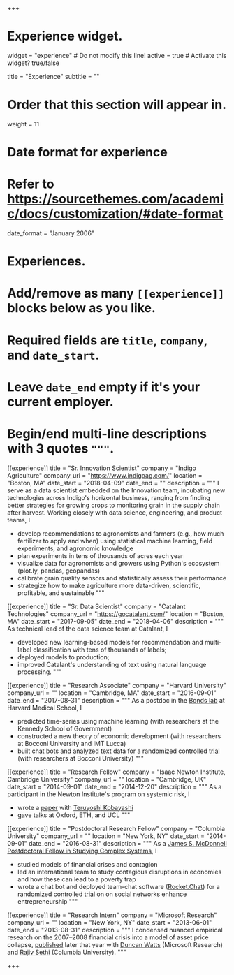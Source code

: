 +++
# Experience widget.
widget = "experience"  # Do not modify this line!
active = true  # Activate this widget? true/false

title = "Experience"
subtitle = ""

# Order that this section will appear in.
weight = 11

# Date format for experience
#   Refer to https://sourcethemes.com/academic/docs/customization/#date-format
date_format = "January 2006"

# Experiences.
#   Add/remove as many `[[experience]]` blocks below as you like.
#   Required fields are `title`, `company`, and `date_start`.
#   Leave `date_end` empty if it's your current employer.
#   Begin/end multi-line descriptions with 3 quotes `"""`.

[[experience]]
  title = "Sr. Innovation Scientist"
  company = "Indigo Agriculture"
  company_url = "https://www.indigoag.com/"
  location = "Boston, MA"
  date_start = "2018-04-09"
  date_end = ""
  description = """
  I serve as a data scientist embedded on the Innovation team, incubating new technologies across Indigo's horizontal business, ranging from finding better strategies for growing crops to monitoring grain in the supply chain after harvest. Working closely with data science, engineering, and product teams, I

  * develop recommendations to agronomists and farmers (e.g., how much fertilizer to apply and when) using statistical machine learning, field experiments, and agronomic knowledge
  * plan experiments in tens of thousands of acres each year
  * visualize data for agronomists and growers using Python's ecosystem (plot.ly, pandas, geopandas)
  * calibrate grain quality sensors and statistically assess their performance
  * strategize how to make agriculture more data-driven, scientific, profitable, and sustainable
  """


[[experience]]
  title = "Sr. Data Scientist"
  company = "Catalant Technologies"
  company_url = "https://gocatalant.com/"
  location = "Boston, MA"
  date_start = "2017-09-05"
  date_end = "2018-04-06"
  description = """
  As technical lead of the data science team at Catalant, I

  * developed new learning-based models for recommendation and multi-label classification with tens of thousands of labels;
  * deployed models to production;
  * improved Catalant's understanding of text using natural language processing.
  """

[[experience]]
  title = "Research Associate"
  company = "Harvard University"
  company_url = ""
  location = "Cambridge, MA"
  date_start = "2016-09-01"
  date_end = "2017-08-31"
  description = """
  As a postdoc in the [Bonds lab](http://bondslab.com/) at Harvard Medical School, I

  * predicted time-series using machine learning (with researchers at the Kennedy School of Government)
  * constructed a new theory of economic development (with researchers at Bocconi University and IMT Lucca)
  * built chat bots and analyzed text data for a randomized controlled [trial](https://pedl.cepr.org/node/4904) (with researchers at Bocconi University)
  """

[[experience]]
  title = "Research Fellow"
  company = "Isaac Newton Institute, Cambridge University"
  company_url = ""
  location = "Cambridge, UK"
  date_start = "2014-09-01"
  date_end = "2014-12-20"
  description = """
  As a participant in the Newton Institute's program on systemic risk, I

  * wrote a [paper](https://journals.aps.org/pre/abstract/10.1103/PhysRevE.91.062813) with [Teruyoshi Kobayashi](http://www.econ.kobe-u.ac.jp/en/people/course/theory/kobayashi.html)
  * gave talks at Oxford, ETH, and UCL
  """

[[experience]]
  title = "Postdoctoral Research Fellow"
  company = "Columbia University"
  company_url = ""
  location = "New York, NY"
  date_start = "2014-09-01"
  date_end = "2016-08-31"
  description = """
  As a [James S. McDonnell Postdoctoral Fellow in Studying Complex Systems](https://www.jsmf.org/apply/fellowship/letters-of-intent.htm), I

  * studied models of financial crises and contagion
  * led an international team to study contagious disruptions in economies and how these can lead to a poverty trap
  * wrote a chat bot and deployed team-chat software ([Rocket.Chat](https://rocket.chat/)) for a randomized controlled [trial](https://pedl.cepr.org/node/4904) on on social networks enhance entrepreneurship
  """

[[experience]]
  title = "Research Intern"
  company = "Microsoft Research"
  company_url = ""
  location = "New York, NY"
  date_start = "2013-06-01"
  date_end = "2013-08-31"
  description = """
  I condensed nuanced empirical research on the 2007–2008 financial crisis into a model of asset price collapse, [published](https://journals.plos.org/plosone/article?id=10.1371/journal.pone.0104219) later that year with [Duncan Watts](https://www.microsoft.com/en-us/research/people/duncan/) (Microsoft Research) and [Rajiv Sethi](http://www.columbia.edu/~rs328/) (Columbia University).
  """

+++
